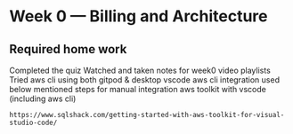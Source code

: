 # Week 0 — Billing and Architecture

## Required home work

Completed the quiz
Watched and taken notes for week0 video playlists
Tried aws cli using both gitpod & desktop vscode aws cli integration
used below mentioned steps for manual integration aws toolkit with vscode (including aws cli)
```
https://www.sqlshack.com/getting-started-with-aws-toolkit-for-visual-studio-code/
```
